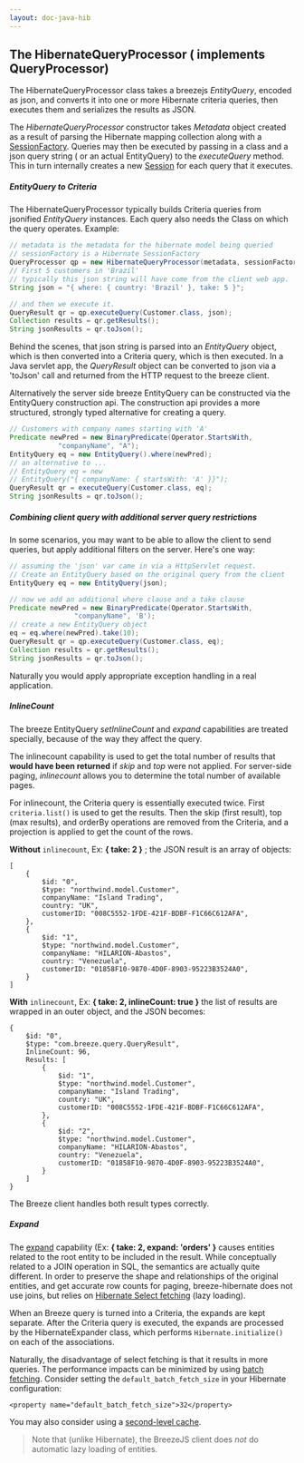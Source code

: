 ```yaml
---
layout: doc-java-hib
---
```

 
## The HibernateQueryProcessor ( implements QueryProcessor)

The HibernateQueryProcessor class takes a breezejs *EntityQuery*, encoded as json, and converts it into one or more Hibernate criteria queries,  then executes them and serializes the results as JSON. 

The *HibernateQueryProcessor* constructor takes *Metadata* object created as a result of parsing the Hibernate mapping collection along with a [SessionFactory](http://docs.jboss.org/hibernate/core/3.6/javadocs/org/hibernate/SessionFactory.html). Queries may then be executed by passing in a class and a json query string ( or an actual EntityQuery) to the *executeQuery* method.  This in turn internally creates a new [Session](http://docs.jboss.org/hibernate/core/3.6/javadocs/org/hibernate/Session.html) for each query that it executes.

##### EntityQuery to Criteria

The HibernateQueryProcessor typically builds Criteria queries from jsonified *EntityQuery* instances.  Each query also needs the Class on which the query operates.  Example:

```java
// metadata is the metadata for the hibernate model being queried
// sessionFactory is a Hibernate SessionFactory
QueryProcessor qp = new HibernateQueryProcessor(metadata, sessionFactory);
// First 5 customers in 'Brazil'
// typically this json string will have come from the client web app. 
String json = "{ where: { country: 'Brazil' }, take: 5 }";

// and then we execute it.
QueryResult qr = qp.executeQuery(Customer.class, json);
Collection results = qr.getResults();
String jsonResults = qr.toJson();
```
	
Behind the scenes, that json string is parsed into an *EntityQuery* object, which is then converted into a Criteria query, which is then executed.  In a Java servlet app, the *QueryResult* object can be converted to json via a 'toJson' call and returned from the HTTP request to the breeze client.

Alternatively the server side breeze EntityQuery can be constructed via the EntityQuery construction api. The construction api provides a more structured, strongly typed alternative for creating a query.

```java
// Customers with company names starting with 'A'
Predicate newPred = new BinaryPredicate(Operator.StartsWith,
            "companyName", "A");
EntityQuery eq = new EntityQuery().where(newPred);
// an alternative to ...
// EntityQuery eq = new
// EntityQuery("{ companyName: { startsWith: 'A' }}");
QueryResult qr = executeQuery(Customer.class, eq);
String jsonResults = qr.toJson();        
```

##### Combining client query with additional server query restrictions

In some scenarios, you may want to be able to allow the client to send  queries, but apply additional filters on the server.  Here's one way:

```java
// assuming the 'json' var came in via a HttpServlet request.
// Create an EntityQuery based on the original query from the client
EntityQuery eq = new EntityQuery(json);

// now we add an additional where clause and a take clause    
Predicate newPred = new BinaryPredicate(Operator.StartsWith,
                "companyName", 'B');
// create a new EntityQuery object
eq = eq.where(newPred).take(10);
QueryResult qr = qp.executeQuery(Customer.class, eq);
Collection results = qr.getResults();
String jsonResults = qr.toJson();
```
     
Naturally you would apply appropriate exception handling in a real application.

##### InlineCount

The breeze EntityQuery *setInlineCount* and *expand* capabilities are treated specially, because of the way they affect the query.

The inlinecount capability is used to get the total number of results that **would have been returned** if *skip* and *top* were not applied.  For server-side paging, *inlinecount* allows you to determine the total number of available pages.

For inlinecount, the Criteria query is essentially executed twice.  First `criteria.list()` is used to get the results.  Then the skip (first result), top (max results), and orderBy operations are removed from the Criteria, and a projection is applied to get the count of the rows.

**Without** `inlinecount`, Ex: **{ take: 2 }** ; the JSON result is an array of objects:

	[
		{
			$id: "0",
			$type: "northwind.model.Customer",
			companyName: "Island Trading",
			country: "UK",
			customerID: "008C5552-1FDE-421F-BDBF-F1C66C612AFA",
		},
		{
			$id: "1",
			$type: "northwind.model.Customer",
			companyName: "HILARION-Abastos",
			country: "Venezuela",
			customerID: "01858F10-9870-4D0F-8903-95223B3524A0",
		}
	]

**With** `inlinecount`, Ex: **{ take: 2, inlineCount: true }** the list of results are wrapped in an outer  object, and the JSON becomes:

	{
		$id: "0",
		$type: "com.breeze.query.QueryResult",
		InlineCount: 96,
		Results: [
			{
				$id: "1",
				$type: "northwind.model.Customer",
				companyName: "Island Trading",
				country: "UK",
				customerID: "008C5552-1FDE-421F-BDBF-F1C66C612AFA",
			},
			{
				$id: "2",
				$type: "northwind.model.Customer",
				companyName: "HILARION-Abastos",
				country: "Venezuela",
				customerID: "01858F10-9870-4D0F-8903-95223B3524A0",
			}
		]
	}

The Breeze client handles both result types correctly.

##### Expand

The [expand](/doc-js/query-examples.html#EagerLoading) capability (Ex: **{ take: 2, expand: 'orders' }** causes entities related to the root entity to be included in the result.  While conceptually related to a JOIN operation in SQL, the semantics are actually quite different.  In order to preserve the shape and relationships of the original entities, and get accurate row counts for paging, breeze-hibernate does not use joins, but relies on [Hibernate Select fetching](http://docs.jboss.org/hibernate/orm/3.6/reference/en-US/html/performance.html#performance-fetching) (lazy loading).

When an Breeze query is turned into a Criteria, the expands are kept separate. 
After the Criteria query is executed, the expands are processed by the HibernateExpander class, which performs `Hibernate.initialize()` on each of the associations.

Naturally, the disadvantage of select fetching is that it results in more queries. 
The performance impacts can be minimized by using [batch fetching](http://docs.jboss.org/hibernate/orm/3.6/reference/en-US/html/performance.html#performance-fetching-batch).  Consider setting the `default_batch_fetch_size` in your Hibernate configuration:

    <property name="default_batch_fetch_size">32</property>

You may also consider using a [second-level cache](http://docs.jboss.org/hibernate/orm/3.6/reference/en-US/html/performance.html#performance-cache).

>Note that (unlike Hibernate), the BreezeJS client does *not* do automatic lazy loading of entities. 